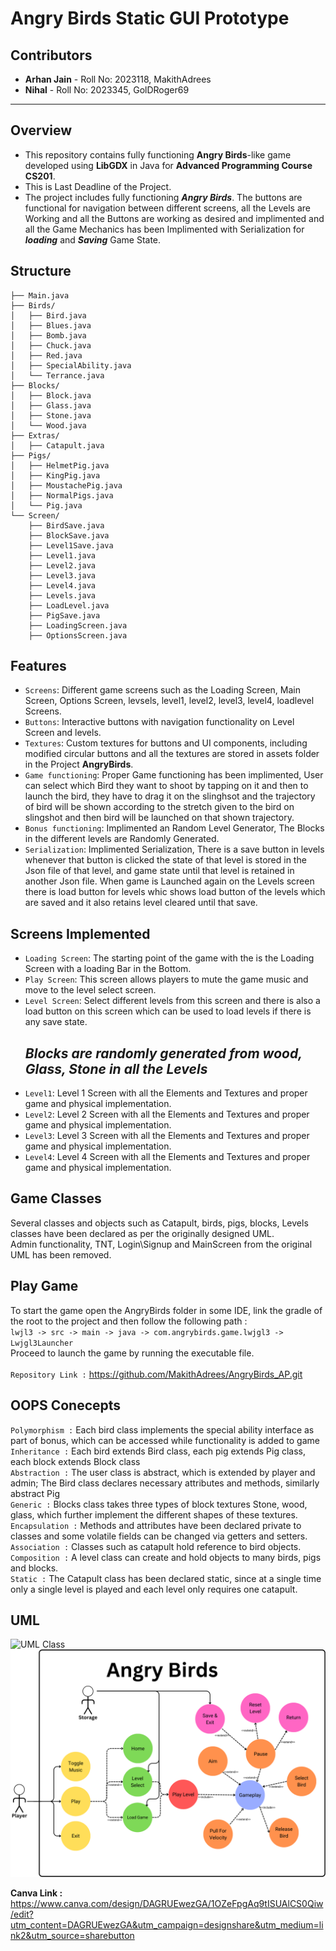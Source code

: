 # Angry Birds Static GUI Prototype

## Contributors

- **Arhan Jain** - Roll No: 2023118, MakithAdrees
- **Nihal** - Roll No: 2023345, GolDRoger69

---

## Overview
- This repository contains fully functioning **Angry Birds**-like game developed using **LibGDX** in Java for **Advanced Programming Course CS201**.
- This is Last Deadline of the Project.
- The project includes fully functioning ***Angry Birds***. The buttons are functional for navigation between different screens, all the Levels are Working and all the Buttons are working as desired and implimented and all the Game Mechanics has been Implimented with Serialization for ***loading*** and ***Saving*** Game State.

## Structure
```game/
├── Main.java
├── Birds/
│   ├── Bird.java
│   ├── Blues.java
│   ├── Bomb.java
│   ├── Chuck.java
│   ├── Red.java
│   ├── SpecialAbility.java
│   └── Terrance.java
├── Blocks/
│   ├── Block.java
│   ├── Glass.java
│   ├── Stone.java
│   └── Wood.java
├── Extras/
│   ├── Catapult.java
├── Pigs/
│   ├── HelmetPig.java
│   ├── KingPig.java
│   ├── MoustachePig.java
│   ├── NormalPigs.java
│   └── Pig.java
└── Screen/
    ├── BirdSave.java
    ├── BlockSave.java
    ├── Level1Save.java
    ├── Level1.java
    ├── Level2.java
    ├── Level3.java
    ├── Level4.java
    ├── Levels.java
    ├── LoadLevel.java
    ├── PigSave.java
    ├── LoadingScreen.java
    ├── OptionsScreen.java
```

## Features
- `Screens`: Different game screens such as the Loading Screen, Main Screen, Options Screen, levsels, level1, level2, level3, level4, loadlevel Screens.
- `Buttons`: Interactive buttons with navigation functionality on Level Screen and levels.
- `Textures`: Custom textures for buttons and UI components, including modified circular buttons and all the textures are stored in assets folder in the Project **AngryBirds**.
- `Game functioning`: Proper Game functioning has been implimented, User can select which Bird they want to shoot by tapping on it and then to launch the bird, they have to drag it on the slinghsot and the 
                      trajectory of bird will be shown according to the stretch given to the bird on slingshot and then bird will be launched on that shown trajectory.
- `Bonus functioning`: Implimented an Random Level Generator, The Blocks in the different levels are Randomly Generated.
- `Serialization`: Implimented Serialization, There is a save button in levels whenever that button is clicked the state of that level is stored in the Json file of that level, and game state until that level is retained in another Json file. When game is Launched again on the Levels screen there is load button for levels whic shows load button of the levels which are saved and it also retains level cleared until that save.

## Screens Implemented
- `Loading Screen`: The starting point of the game with the is the Loading Screen with a loading Bar in the Bottom.
- `Play Screen`: This screen allows players to mute the game music and move to the level select screen.
- `Level Screen`: Select different levels from this screen and there is also a load button on this screen which can be used to load levels if there is any save state.
  ## ***Blocks are randomly generated from wood, Glass, Stone in all the Levels***
- `Level1`: Level 1 Screen with all the Elements and Textures and proper game and physical implementation.
- `Level2`: Level 2 Screen with all the Elements and Textures and proper game and physical implementation.
- `Level3`: Level 3 Screen with all the Elements and Textures and proper game and physical implementation.
- `Level4`: Level 4 Screen with all the Elements and Textures and proper game and physical implementation.


## Game Classes
Several classes and objects such as Catapult, birds, pigs, blocks, Levels classes have been declared as per the originally designed UML. <br>
Admin functionality, TNT, Login\Signup and MainScreen from the original UML has been removed. <br>

## Play Game
To start the game open the AngryBirds folder in some IDE, link the gradle of the root to the project and then follow the following path : <br>
`lwjl3 -> src -> main -> java -> com.angrybirds.game.lwjgl3 -> Lwjgl3Launcher` <br>
Proceed to launch the game by running the executable file. <br>
<br>
`Repository Link :` https://github.com/MakithAdrees/AngryBirds_AP.git <br>

## OOPS Conecepts
`Polymorphism :` Each bird class implements the special ability interface as part of bonus, which can be accessed while functionality is added to game <br>
`Inheritance :` Each bird extends Bird class, each pig extends Pig class, each block extends Block class <br>
`Abstraction :` The user class is abstract, which is extended by player and admin; The Bird class declares necessary attributes and methods, similarly abstract Pig <br>
`Generic :` Blocks<T> class takes three types of block textures Stone, wood, glass, which further implement the different shapes of these textures. <br>
`Encapsulation :` Methods and attributes have been declared private to classes and some volatile fields can be changed via getters and setters.<br>
`Association :` Classes such as catapult hold reference to bird objects. <br>
`Composition :` A level class can create and hold objects to many birds, pigs and blocks. <br>
`Static :` The Catapult class has been declared static, since at a single time only a single level is played and each level only requires one catapult. <br>

## UML

![UML Class](UML_Class.png)
![UML UseCase](UML_UseCase.png)

**Canva Link :** https://www.canva.com/design/DAGRUEwezGA/1OZeFpgAq9tISUAlCS0Qiw/edit?utm_content=DAGRUEwezGA&utm_campaign=designshare&utm_medium=link2&utm_source=sharebutton <br>
